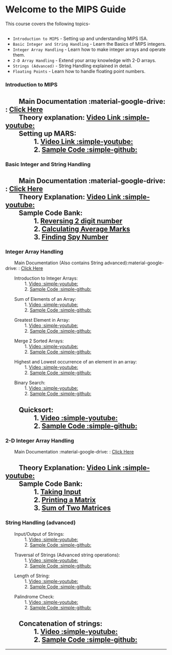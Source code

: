 # Welcome to the MIPS Guide

<!-- For full Main Documentation :material-google-drive:visit [mkdocs.org](https://www.mkdocs.org).     -->
  
This course covers the following topics-

## 

* `Introduction to MIPS` - Setting up and understanding MIPS ISA.
* `Basic Integer and String Handling` - Learn the Basics of MIPS integers.
* `Integer Array Handling` - Learn how to make integer arrays and operate them.
* `2-D Array Handling` - Extend your array knowledge with 2-D arrays.
* `Strings (Advanced)` - String Handling explained in detail.
* `Floating Points` - Learn how to handle floating point numbers.




### **Introduction to MIPS**
&emsp;&emsp;Main Documentation :material-google-drive: : [Click Here](https://drive.google.com/file/d/1ioiGx-AY5g9wbuYAzQ1hQwh_USFIAlrg/view?usp=sharing)  
&emsp;&emsp;Theory explanation: [ Video Link :simple-youtube: ](https://youtu.be/T40qoR7V6oU)  
&emsp;&emsp;Setting up MARS:  
&emsp;&emsp;&emsp;&emsp; 1. [ Video Link :simple-youtube: ]( https://youtu.be/FM-0bSelrjw  )  
&emsp;&emsp;&emsp;&emsp; 2. [ Sample Code :simple-github: ](https://github.com/hwlab-csed/MIPS-Codes/blob/main/Intro%20to%20MIPS/First%20program/Tutorial1.asm )  
---

### **Basic Integer and String Handling**
&emsp;&emsp;Main Documentation :material-google-drive: : [Click Here](https://drive.google.com/file/d/105FBBHBQZX-1MJW7P27LlPcv1Jij5xnz/view?usp=sharing)  
&emsp;&emsp;Theory Explanation: [Video Link :simple-youtube: ](https://youtu.be/R5UB4CnZo7Y)  
&emsp;&emsp;Sample Code Bank:  
&emsp;&emsp;&emsp;&emsp; 1. [ Reversing 2 digit number ]( https://github.com/hwlab-csed/MIPS-Codes/blob/main/Intro%20to%20MIPS/Integers%20and%20Strings_q1.asm)  
&emsp;&emsp;&emsp;&emsp; 2. [ Calculating Average Marks ](https://github.com/hwlab-csed/MIPS-Codes/blob/main/Intro%20to%20MIPS/Integers%20and%20Strings_q2.asm )  
&emsp;&emsp;&emsp;&emsp; 3. [ Finding Spy Number ](https://github.com/hwlab-csed/MIPS-Codes/blob/main/Intro%20to%20MIPS/Integers%20and%20Strings_q3.asm )  
---

### **Integer Array Handling**
&emsp;&emsp;Main Documentation (Also contains String advanced):material-google-drive: : [Click Here](https://drive.google.com/file/d/1zscvtdHjjzVDhKyP9l7cfaFXMhMfeBQj/view?usp=sharing)    

&emsp;&emsp;Introduction to Integer Arrays:  
&emsp;&emsp;&emsp;&emsp; 1. [ Video :simple-youtube: ](https://youtu.be/tvaMA7D_cjo )  
&emsp;&emsp;&emsp;&emsp; 2. [ Sample Code :simple-github: ](https://github.com/hwlab-csed/MIPS-Codes/blob/main/Integer%20arrays/MIPS_Integer%20Arrays_Sample%20Codes_1.asm )  

&emsp;&emsp;Sum of Elements of an Array:  
&emsp;&emsp;&emsp;&emsp; 1. [ Video :simple-youtube: ](https://youtu.be/oYBOHah18Pw )  
&emsp;&emsp;&emsp;&emsp; 2. [ Sample Code :simple-github: ](https://github.com/hwlab-csed/MIPS-Codes/blob/main/Integer%20arrays/MIPS_Integer%20Arrays_Practice%20Codes_1.asm )  

&emsp;&emsp;Greatest Element in Array:  
&emsp;&emsp;&emsp;&emsp; 1. [ Video :simple-youtube: ](https://youtu.be/xc4gQB3S2dg )  
&emsp;&emsp;&emsp;&emsp; 2. [ Sample Code :simple-github: ](https://github.com/hwlab-csed/MIPS-Codes/blob/main/Integer%20arrays/MIPS_Integer%20Arrays_Practice%20Codes_2.asm )  


&emsp;&emsp;Merge 2 Sorted Arrays:  
&emsp;&emsp;&emsp;&emsp; 1. [ Video :simple-youtube: ]( https://youtu.be/IqFx7i-GqPI)  
&emsp;&emsp;&emsp;&emsp; 2. [ Sample Code :simple-github: ]( https://github.com/hwlab-csed/MIPS-Codes/blob/main/Integer%20Arrays%20Advanced/Integer_Array_Advanced_Practice_Q1_Merging_Two_Sorted_Arrays.asm)  

&emsp;&emsp;Highest and Lowest occurrence of an element in an array:  
&emsp;&emsp;&emsp;&emsp; 1. [ Video :simple-youtube: ]( https://youtu.be/1tUfRNTi1t4)  
&emsp;&emsp;&emsp;&emsp; 2. [ Sample Code :simple-github: ](https://github.com/hwlab-csed/MIPS-Codes/blob/main/Integer%20Arrays%20Advanced/Integer_Array_Advanced_Practice_Q2_Highest_Lowest_Frequency.asm )  


&emsp;&emsp;Binary Search:  
&emsp;&emsp;&emsp;&emsp; 1. [ Video :simple-youtube: ](https://youtu.be/lKo10ZWYlDc )  
&emsp;&emsp;&emsp;&emsp; 2. [ Sample Code :simple-github: ](https://github.com/hwlab-csed/MIPS-Codes/blob/main/Integer%20Arrays%20Advanced/Integer_Array_Advanced_Practice_Q3_BinarySearch.asm )  


&emsp;&emsp;Quicksort:  
&emsp;&emsp;&emsp;&emsp; 1. [ Video :simple-youtube: ]( https://youtu.be/ywtvFJw4HQQ)  
&emsp;&emsp;&emsp;&emsp; 2. [ Sample Code :simple-github: ](https://github.com/hwlab-csed/MIPS-Codes/blob/main/Integer%20Arrays%20Advanced/Integer_Array_Advanced_Practice_Q4_QuickSort.asm )  
---

### **2-D Integer Array Handling**

&emsp;&emsp;Main Documentation :material-google-drive: : [Click Here](https://drive.google.com/file/d/1sSR_gQUEQIQaQ1e99JQt8DJgnEFW37kZ/view?usp=sharing)  

&emsp;&emsp;Theory Explanation: [Video Link :simple-youtube:](https://youtu.be/SHl3shv24jc)  
&emsp;&emsp;Sample Code Bank:  
&emsp;&emsp;&emsp;&emsp; 1. [ Taking Input ](https://github.com/hwlab-csed/MIPS-Codes/blob/main/Two%20Dimensional%20Arrays/Two_Dimensional_Arrays_Sample_Q1_Taking_Input_For_Matrix.asm )  
&emsp;&emsp;&emsp;&emsp; 2. [ Printing a Matrix ](https://github.com/hwlab-csed/MIPS-Codes/blob/main/Two%20Dimensional%20Arrays/Two_Dimensional_Arrays_Sample_Q2_Printing_Matrix.asm )  
&emsp;&emsp;&emsp;&emsp; 3. [ Sum of Two Matrices ]( https://github.com/hwlabnitc/MIPS-Codes/blob/main/Two%20Dimensional%20Arrays/Two_Dimensional_Arrays_Practice_Q1_sum_of_two_matrices.asm )  
---  

### **String Handling (advanced)**

&emsp;&emsp;Input/Output of Strings:  
&emsp;&emsp;&emsp;&emsp; 1. [ Video :simple-youtube: ]( https://youtu.be/R5UB4CnZo7Y)  
&emsp;&emsp;&emsp;&emsp; 2. [ Sample Code :simple-github: ]( https://github.com/hwlab-csed/MIPS-Codes/blob/main/Intro%20to%20MIPS/Integers%20and%20Strings_q2.asm)  

&emsp;&emsp;Traversal of Strings (Advanced string operations):  
&emsp;&emsp;&emsp;&emsp; 1. [ Video :simple-youtube: ](https://youtu.be/HiqgMrXHeyQ )  
&emsp;&emsp;&emsp;&emsp; 2. [ Sample Code :simple-github: ](https://github.com/hwlab-csed/MIPS-Codes/blob/main/Strings%20Advanced/MIPS_Strings%20Advanced_Sample%20Codes_1.asm )  

&emsp;&emsp;Length of String:  
&emsp;&emsp;&emsp;&emsp; 1. [ Video :simple-youtube: ](https://youtu.be/GWlaAK4VdWo )  
&emsp;&emsp;&emsp;&emsp; 2. [ Sample Code :simple-github: ](https://github.com/hwlabnitc/MIPS-Codes/blob/main/Strings%20Advanced/MIPS_Strings_Advanced_Practice_Q1.asm )  

&emsp;&emsp;Palindrome Check:  
&emsp;&emsp;&emsp;&emsp; 1. [ Video :simple-youtube: ]( https://youtu.be/7mD-2DHDjEc)  
&emsp;&emsp;&emsp;&emsp; 2. [ Sample Code :simple-github: ](https://github.com/hwlabnitc/MIPS-Codes/blob/main/Strings%20Advanced/MIPS_Strings_Advanced_Practice_Q2.asm )  

&emsp;&emsp;Concatenation of strings:  
&emsp;&emsp;&emsp;&emsp; 1. [ Video :simple-youtube: ]( https://youtu.be/SDeHKgsCJE8)  
&emsp;&emsp;&emsp;&emsp; 2. [ Sample Code :simple-github: ](https://github.com/hwlabnitc/MIPS-Codes/blob/main/Strings%20Advanced/MIPS_Strings_Advanced_Practice_Q3.asm )  
---

<!-- ### **Floating Point Handling** -->
<!-- &emsp;&emsp;Main Documentation :material-google-drive: : [Click Here]()    -->
<!-- (In progress...) -->
        

---